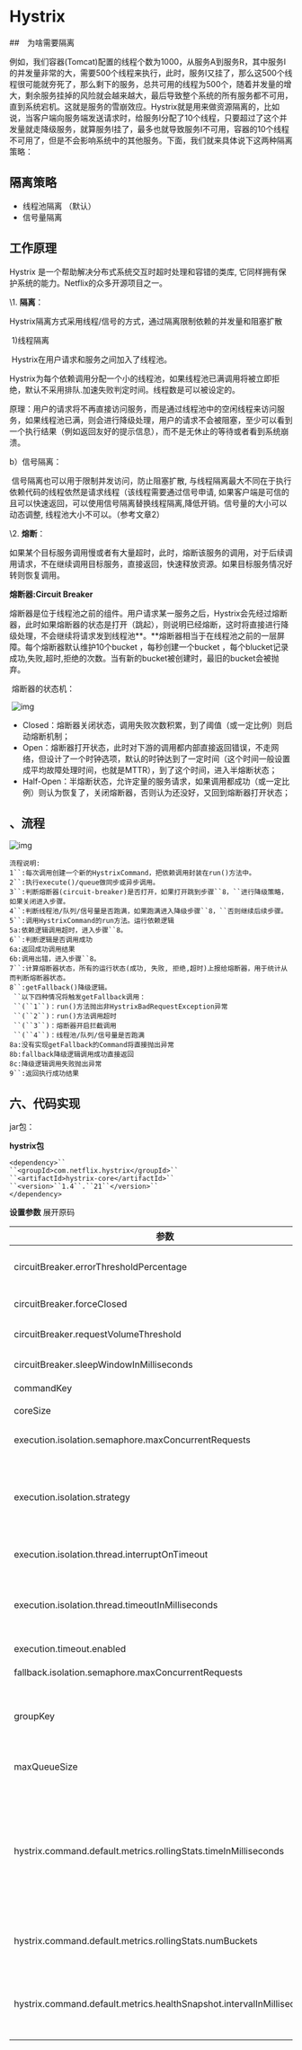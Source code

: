 # Hystrix

##　为啥需要隔离

例如，我们容器(Tomcat)配置的线程个数为1000，从服务A到服务R，其中服务I的并发量非常的大，需要500个线程来执行，此时，服务I又挂了，那么这500个线程很可能就夯死了，那么剩下的服务，总共可用的线程为500个，随着并发量的增大，剩余服务挂掉的风险就会越来越大，最后导致整个系统的所有服务都不可用，直到系统宕机。这就是服务的雪崩效应。Hystrix就是用来做资源隔离的，比如说，当客户端向服务端发送请求时，给服务I分配了10个线程，只要超过了这个并发量就走降级服务，就算服务I挂了，最多也就导致服务I不可用，容器的10个线程不可用了，但是不会影响系统中的其他服务。下面，我们就来具体说下这两种隔离策略：

## 隔离策略

* 线程池隔离 （默认）
* 信号量隔离

## 工作原理

  Hystrix 是一个帮助解决分布式系统交互时超时处理和容错的类库, 它同样拥有保护系统的能力。Netflix的众多开源项目之一。

   \1. **隔离**：

​      Hystrix隔离方式采用线程/信号的方式，通过隔离限制依赖的并发量和阻塞扩散

​      1)线程隔离

​      Hystrix在用户请求和服务之间加入了线程池。

​      Hystrix为每个依赖调用分配一个小的线程池，如果线程池已满调用将被立即拒绝，默认不采用排队.加速失败判定时间。线程数是可以被设定的。

​      原理：用户的请求将不再直接访问服务，而是通过线程池中的空闲线程来访问服务，如果线程池已满，则会进行降级处理，用户的请求不会被阻塞，至少可以看到一个执行结果（例如返回友好的提示信息），而不是无休止的等待或者看到系统崩溃。



   b）信号隔离：

​     信号隔离也可以用于限制并发访问，防止阻塞扩散, 与线程隔离最大不同在于执行依赖代码的线程依然是请求线程（该线程需要通过信号申请, 如果客户端是可信的且可以快速返回，可以使用信号隔离替换线程隔离,降低开销。信号量的大小可以动态调整, 线程池大小不可以。（参考文章2）

 \2. **熔断**：

如果某个目标服务调用慢或者有大量超时，此时，熔断该服务的调用，对于后续调用请求，不在继续调用目标服务，直接返回，快速释放资源。如果目标服务情况好转则恢复调用。

**熔断器:Circuit Breaker**

   熔断器是位于线程池之前的组件。用户请求某一服务之后，Hystrix会先经过熔断器，此时如果熔断器的状态是打开（跳起），则说明已经熔断，这时将直接进行降级处理，不会继续将请求发到线程池**。**熔断器相当于在线程池之前的一层屏障。每个熔断器默认维护10个bucket ，每秒创建一个bucket ，每个blucket记录成功,失败,超时,拒绝的次数。当有新的bucket被创建时，最旧的bucket会被抛弃。

​     熔断器的状态机：

​      ![img](https://images2015.cnblogs.com/blog/978381/201705/978381-20170516093016728-916759277.png)

- Closed：熔断器关闭状态，调用失败次数积累，到了阈值（或一定比例）则启动熔断机制；
- Open：熔断器打开状态，此时对下游的调用都内部直接返回错误，不走网络，但设计了一个时钟选项，默认的时钟达到了一定时间（这个时间一般设置成平均故障处理时间，也就是MTTR），到了这个时间，进入半熔断状态；
- Half-Open：半熔断状态，允许定量的服务请求，如果调用都成功（或一定比例）则认为恢复了，关闭熔断器，否则认为还没好，又回到熔断器打开状态； 

## 、流程

![img](https://images2015.cnblogs.com/blog/978381/201705/978381-20170516093153119-1533131398.png)

```
流程说明:
1``:每次调用创建一个新的HystrixCommand，把依赖调用封装在run()方法中。
2``:执行execute()/queue做同步或异步调用。
3``:判断熔断器(circuit-breaker)是否打开，如果打开跳到步骤``8，``进行降级策略，如果关闭进入步骤。
4``:判断线程池/队列/信号量是否跑满，如果跑满进入降级步骤``8，``否则继续后续步骤。
5``:调用HystrixCommand的run方法。运行依赖逻辑
5a:依赖逻辑调用超时，进入步骤``8。
6``:判断逻辑是否调用成功
6a:返回成功调用结果
6b:调用出错，进入步骤``8。
7``:计算熔断器状态，所有的运行状态(成功, 失败, 拒绝,超时)上报给熔断器，用于统计从而判断熔断器状态。
8``:getFallback()降级逻辑。
 ``以下四种情况将触发getFallback调用：
 ``(``1``)：run()方法抛出非HystrixBadRequestException异常
 ``(``2``)：run()方法调用超时
 ``(``3``)：熔断器开启拦截调用
 ``(``4``)：线程池/队列/信号量是否跑满
8a:没有实现getFallback的Command将直接抛出异常
8b:fallback降级逻辑调用成功直接返回
8c:降级逻辑调用失败抛出异常
9``:返回执行成功结果
```

## 六、代码实现

jar包：

**hystrix包**

```
<dependency>`` 
``<groupId>com.netflix.hystrix</groupId>``  
``<artifactId>hystrix-core</artifactId>`` 
``<version>``1.4``.``21``</version>``
</dependency>
```

**设置参数** 展开原码

 

| 参数                                                         | 作用                                                     | 备注                                                         |
| ------------------------------------------------------------ | -------------------------------------------------------- | ------------------------------------------------------------ |
| circuitBreaker.errorThresholdPercentage                      | 失败率达到多少百分比后熔断                               | 默认值：50主要根据依赖重要性进行调整                         |
| circuitBreaker.forceClosed                                   | 是否强制关闭熔断                                         | 如果是强依赖，应该设置为true                                 |
| circuitBreaker.requestVolumeThreshold                        | 熔断触发的最小个数/10s                                   | 默认值：20                                                   |
| circuitBreaker.sleepWindowInMilliseconds                     | 熔断多少秒后去尝试请求                                   | 默认值：5000                                                 |
| commandKey                                                   |                                                          | 默认值：当前执行方法名                                       |
| coreSize                                                     | 线程池coreSize                                           | 默认值：10                                                   |
| execution.isolation.semaphore.maxConcurrentRequests          | 信号量最大并发度                                         | SEMAPHORE模式有效，默认值：10                                |
| execution.isolation.strategy                                 | 隔离策略，有THREAD和SEMAPHORE                            | 默认使用THREAD模式，以下几种可以使用SEMAPHORE模式：只想控制并发度外部的方法已经做了线程隔离调用的是本地方法或者可靠度非常高、耗时特别小的方法（如medis） |
| execution.isolation.thread.interruptOnTimeout                | 是否打开超时线程中断                                     | THREAD模式有效                                               |
| execution.isolation.thread.timeoutInMilliseconds             | 超时时间                                                 | 默认值：1000在THREAD模式下，达到超时时间，可以中断在SEMAPHORE模式下，会等待执行完成后，再去判断是否超时 |
| execution.timeout.enabled                                    | 是否打开超时                                             |                                                              |
| fallback.isolation.semaphore.maxConcurrentRequests           | fallback最大并发度                                       | 默认值：10                                                   |
| groupKey                                                     | 表示所属的group，一个group共用线程池                     | 默认值：getClass().getSimpleName();                          |
| maxQueueSize                                                 | 请求等待队列                                             | 默认值：-1如果使用正数，队列将从SynchronizeQueue改为LinkedBlockingQueue |
| hystrix.command.default.metrics.rollingStats.timeInMilliseconds | 设置统计的时间窗口值的，毫秒值                           | circuit break 的打开会根据1个rolling window的统计来计算。若rolling window被设为10000毫秒，则rolling window会被分成n个buckets，每个bucket包含success，failure，timeout，rejection的次数的统计信息。默认10000 |
| hystrix.command.default.metrics.rollingStats.numBuckets      | 设置一个rolling window被划分的数量                       |                                                              |
| hystrix.command.default.metrics.healthSnapshot.intervalInMilliseconds | 记录health 快照（用来统计成功和错误绿）的间隔，默认500ms |                                                              |
